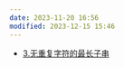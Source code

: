 ```yaml
---
date: 2023-11-20 16:56
modified: 2023-12-15 15:46
---
```

- [3.无重复字符的最长子串](https://leetcode.cn/problems/longest-substring-without-repeating-characters/)
